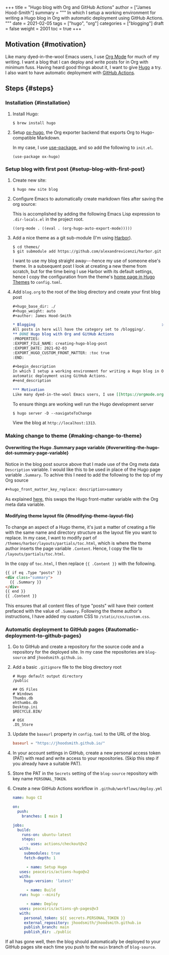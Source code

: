 +++
title = "Hugo blog with Org and GitHub Actions"
author = ["James Hood-Smith"]
summary = """
  In which I setup a working environment for writing a Hugo blog in Org with
  automatic deployment using GitHub Actions.
  """
date = 2021-02-05
tags = ["hugo", "org"]
categories = ["blogging"]
draft = false
weight = 2001
toc = true
+++

## Motivation {#motivation}

Like many dyed-in-the-wool Emacs users, I use [Org Mode](https://orgmode.org) for much of my writing. I
want a blog that I can deploy and write posts for in Org with minimum fuss.
Having heard good things about it, I want to give [Hugo](https://gohugo.io) a try. I also want to
have automatic deployment with [GitHub Actions](https://github.com/features/actions).


## Steps {#steps}


### Installation {#installation}

1.  Install Hugo:

    ```shell
    $ brew install hugo
    ```

2.  Setup [ox-hugo](https://ox-hugo.scripter.co), the Org exporter backend that exports Org to Hugo-compatible
    Markdown.

    In my case, I use [use-package](https://github.com/jwiegley/use-package), and so add the following to `init.el`.

    ```elisp
    (use-package ox-hugo)
    ```


### Setup blog with first post {#setup-blog-with-first-post}

1.  Create new site:

    ```shell
    $ hugo new site blog
    ```

2.  Configure Emacs to automatically create markdown files after saving the org source:

    This is accomplished by adding the following Emacs Lisp expression to
    `.dir-locals.el` in the project root.

    ```elisp
    ((org-mode . ((eval . (org-hugo-auto-export-mode)))))
    ```

3.  Add a nice theme as a git sub-module (I'm using [Harbor](https://github.com/matsuyoshi30/harbor)).

    ```shell
    $ cd themes/
    $ git submodule add https://github.com/alexandrevicenzi/harbor.git
    ```

    I want to use my blog straight away---hence my use of someone else's theme.
    In a subsequent post I look at creating a new theme from scratch, but for the
    time being I use Harbor with its default settings, hence I copy the
    configuration from the theme's [home page in Hugo Themes](https://themes.gohugo.io/harbor/) to `config.toml`.

4.  Add `blog.org` to the root of the blog directory and create your first blog post

    ```org
    #+hugo_base_dir: ./
    #+hugo_weight: auto
    #+author: James Hood-Smith

    * Blogging                                                        :@blogging:
    All posts in here will have the category set to /blogging/.
    ** DONE Hugo blog with Org and GitHub Actions                      :hugo:org:
    :PROPERTIES:
    :EXPORT_FILE_NAME: creating-hugo-blog-post
    :EXPORT_DATE: 2021-02-03
    :EXPORT_HUGO_CUSTOM_FRONT_MATTER: :toc true
    :END:

    #+begin_description
    In which I setup a working environment for writing a Hugo blog in Org with
    automatic deployment using GitHub Actions.
    #+end_description

    *** Motivation
    Like many dyed-in-the-wool Emacs users, I use [[https://orgmode.org][Org Mode]] ...
    ```

    To ensure things are working well run the Hugo development server

    ```shell
    $ hugo server -D --navigateToChange
    ```

    View the blog at `http://localhost:1313`.


### Making change to theme {#making-change-to-theme}


#### Overwriting the Hugo .Summary page variable {#overwriting-the-hugo-dot-summary-page-variable}

Notice in the blog post source above that I made use of the Org meta data
`Description` variable. I would like this to be used in place of the Hugo page
variable `.Summary`.  To achive this I need to add the following to the top of my
Org source

```markdown
#+hugo_front_matter_key_replace: description>summary
```

As explained [here](https://ox-hugo.scripter.co/doc/replace-front-matter-keys/), this swaps the Hugo front-matter variable with the Org meta
data variable.


#### Modifying theme layout file {#modifying-theme-layout-file}

To change an aspect of a Hugo theme, it's just a matter of creating a file with
the same name and directory structure as the layout file you want to replace. In
my case, I want to modify part of `/themes/harbor/layouts/partials/toc.html`,
which is where the theme author inserts the page variable `.Content`. Hence, I
copy the file to `/layouts/partials/toc.html`.

In the copy of `toc.html`, I then replace `{{ .Content }}` with the following.

```html
{{ if eq .Type "posts" }}
<div class="summary">
  {{ .Summary }}
</div>
{{ end }}
{{ .Content }}
```

This ensures that all content files of type "posts" will have their content
prefaced with the value of `.Summary`. Following the theme author's
instructions, I have added my custom CSS to `/static/css/custom.css`.


### Automatic deployment to GitHub pages {#automatic-deployment-to-github-pages}

1.  Go to GitHub and create a repository for the source code and a repository for
    the deployed site. In my case the repositories are `blog-source` and
    `jhoodsmith.github.io`.

2.  Add a basic `.gitignore` file to the blog directory root

    ```text
    # Hugo default output directory
    /public

    ## OS Files
    # Windows
    Thumbs.db
    ehthumbs.db
    Desktop.ini
    $RECYCLE.BIN/

    # OSX
    .DS_Store
    ```

3.  Update the `baseurl` property in `config.toml` to the URL of the blog.

    ```toml
    baseurl = "https://jhoodsmith.github.io/"
    ```

4.  In your account settings in GitHub, create a new personal access token (PAT)
    with read and write access to your repositories. (Skip this step if you
    already have a suitable PAT).

5.  Store the PAT in the `Secrets` setting of the `blog-source` repository with
    key name `PERSONAL_TOKEN`.

6.  Create a new GitHub Actions workflow in `.github/workflows/deploy.yml`

    ```yaml
    name: hugo CI

    on:
      push:
        branches: [ main ]

    jobs:
      build:
        runs-on: ubuntu-latest
        steps:
    ​      - uses: actions/checkout@v2
       with:
         submodules: true
         fetch-depth: 1

          - name: Setup Hugo
       uses: peaceiris/actions-hugo@v2
       with:
         hugo-version: 'latest'

          - name: Build
       run: hugo --minify

          - name: Deploy
       uses: peaceiris/actions-gh-pages@v3
       with:
         personal_token: ${{ secrets.PERSONAL_TOKEN }}
         external_repository: jhoodsmith/jhoodsmith.github.io
         publish_branch: main
         publish_dir: ./public
    ```

If all has gone well, then the blog should automatically be deployed to your
GitHub pages site each time you push to the `main` branch of `blog-source`.
